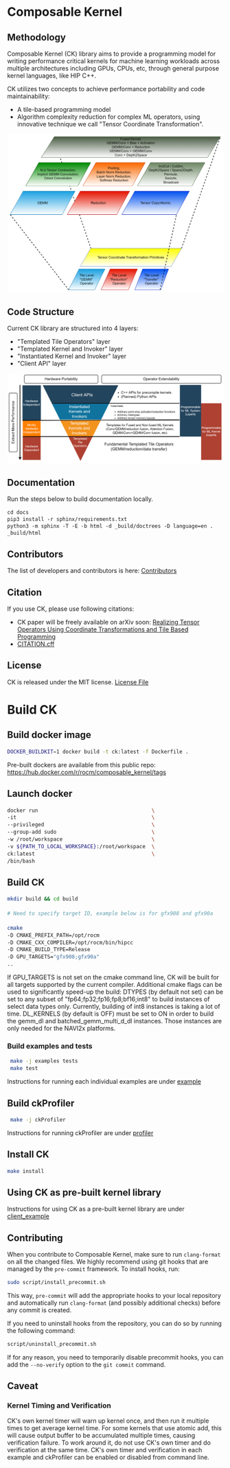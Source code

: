 # Composable Kernel

## Methodology

Composable Kernel (CK) library aims to provide a programming model for writing performance critical kernels for machine learning workloads across multiple architectures including GPUs, CPUs, etc, through general purpose kernel languages, like HIP C++.

CK utilizes two concepts to achieve performance portability and code maintainability:
* A tile-based programming model
* Algorithm complexity reduction for complex ML operators, using innovative technique we call "Tensor Coordinate Transformation".

![ALT](/docs/data/ck_component.png "CK Components")

## Code Structure

Current CK library are structured into 4 layers:
* "Templated Tile Operators" layer
* "Templated Kernel and Invoker" layer
* "Instantiated Kernel and Invoker" layer
* "Client API" layer

![ALT](/docs/data/ck_layer.png "CK Layers")

## Documentation

Run the steps below to build documentation locally.

```
cd docs
pip3 install -r sphinx/requirements.txt
python3 -m sphinx -T -E -b html -d _build/doctrees -D language=en . _build/html
```

## Contributors

The list of developers and contributors is here: [Contributors](/CONTRIBUTORS.md)

## Citation

If you use CK, please use following citations:
* CK paper will be freely available on arXiv soon: [Realizing Tensor Operators Using Coordinate Transformations and Tile Based Programming](???)
* [CITATION.cff](/CITATION.cff)

## License

CK is released under the MIT license. [License File](/LICENSE)


# Build CK

## Build docker image

```bash
DOCKER_BUILDKIT=1 docker build -t ck:latest -f Dockerfile .
```
Pre-built dockers are available from this public repo: 
https://hub.docker.com/r/rocm/composable_kernel/tags

## Launch docker

```bash
docker run                                     \
-it                                            \
--privileged                                   \
--group-add sudo                               \
-w /root/workspace                             \
-v ${PATH_TO_LOCAL_WORKSPACE}:/root/workspace  \
ck:latest                                      \
/bin/bash
```

## Build CK

```bash
mkdir build && cd build

# Need to specify target ID, example below is for gfx908 and gfx90a

cmake                                                                                             \
-D CMAKE_PREFIX_PATH=/opt/rocm                                                                    \
-D CMAKE_CXX_COMPILER=/opt/rocm/bin/hipcc                                                         \
-D CMAKE_BUILD_TYPE=Release                                                                       \
-D GPU_TARGETS="gfx908;gfx90a"                                                                    \
..
```
If GPU_TARGETS is not set on the cmake command line, CK will be built for all targets supported by the 
current compiler.
Additional cmake flags can be used to significantly speed-up the build:
DTYPES (by default not set) can be set to any subset of "fp64;fp32;fp16;fp8;bf16;int8" to build instances 
of select data types only. Currently, building of int8 instances is taking a lot of time.
DL_KERNELS (by default is OFF) must be set to ON in order to build the gemm_dl and batched_gemm_multi_d_dl 
instances. Those instances are only needed for the NAVI2x platforms.

### Build examples and tests

```bash
 make -j examples tests
 make test
```

Instructions for running each individual examples are under [example](/example)


## Build ckProfiler

```bash
 make -j ckProfiler
```
Instructions for running ckProfiler are under [profiler](/profiler)

## Install CK

```bash
make install
```

## Using CK as pre-built kernel library

Instructions for using CK as a pre-built kernel library are under [client_example](/client_example)

## Contributing

When you contribute to Composable Kernel, make sure to run `clang-format` on all the changed files. We highly recommend using git hooks that are managed by the `pre-commit` framework. To install hooks, run:

```bash
sudo script/install_precommit.sh
```

This way, `pre-commit` will add the appropriate hooks to your local repository and automatically run `clang-format` (and possibly additional checks) before any commit is created.

If you need to uninstall hooks from the repository, you can do so by running the following command:

```bash
script/uninstall_precommit.sh
```

If for any reason, you need to temporarily disable precommit hooks, you can add the `--no-verify` option to the `git commit` command.

## Caveat
### Kernel Timing and Verification

CK's own kernel timer will warn up kernel once, and then run it multiple times
to get average kernel time. For some kernels that use atomic add, this will cause
output buffer to be accumulated multiple times, causing verification failure.
To work around it, do not use CK's own timer and do verification at the same time.
CK's own timer and verification in each example and ckProfiler can be enabled or
disabled from command line.

